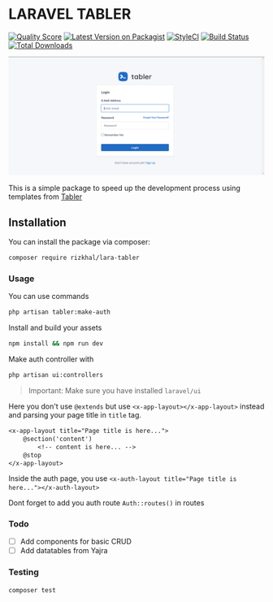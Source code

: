 # LARAVEL TABLER

[![Quality Score](https://scrutinizer-ci.com/g/codegoen/lava-tabler/badges/quality-score.png?b=master)](https://scrutinizer-ci.com/g/codegoen/lava-tabler/?branch=master)
[![Latest Version on Packagist](https://img.shields.io/packagist/v/rizkhal/lara-tabler.svg?style=flat-square)](https://packagist.org/packages/rizkhal/lara-tabler)
[![StyleCI](https://github.styleci.io/repos/268721029/shield?branch=master)](https://github.styleci.io/repos/268721029)
[![Build Status](https://scrutinizer-ci.com/g/codegoen/lava-tabler/badges/build.png?b=master)](https://scrutinizer-ci.com/g/codegoen/lava-tabler/build-status/master)
[![Total Downloads](https://img.shields.io/packagist/dt/rizkhal/lara-tabler.svg?style=flat-square)](https://packagist.org/packages/rizkhal/lara-tabler)

![Featured image](docs/img/featured.png "Screenshot by @rizkhal")

This is a simple package to speed up the development process using templates from [Tabler](https://tabler.io/ )

## Installation

You can install the package via composer:

```bash
composer require rizkhal/lara-tabler
```

### Usage

You can use commands

```bash
php artisan tabler:make-auth
```

Install and build your assets

```bash
npm install && npm run dev
```

Make auth controller with

```bash
php artisan ui:controllers
```

> Important: Make sure you have installed `laravel/ui`

Here you don't use `@extends` but use `<x-app-layout></x-app-layout>` instead
and parsing your page title in `title` tag.

```blade
<x-app-layout title="Page title is here...">
    @section('content')
        <!-- content is here... -->
    @stop
</x-app-layout>
```

Inside the auth page, you use `<x-auth-layout title="Page title is here..."></x-auth-layout>`

Dont forget to add you auth route `Auth::routes()` in routes

### Todo
- [ ] Add components for basic CRUD
- [ ] Add datatables from Yajra

### Testing

``` bash
composer test
```
